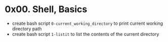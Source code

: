 # 0x00. Shell, Basics

- create bash script `0-current_working_directory` to print current working directory path
- create bash script `1-listit` to list the contents of the current directory
